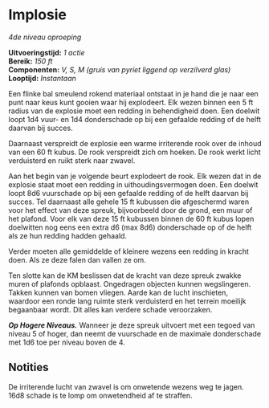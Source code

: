 # Implosie

_4de niveau_
_oproeping_

**Uitvoeringstijd:**
_1 actie_  
**Bereik:**
_150 ft_  
**Componenten:**
_V, S, M (gruis van pyriet liggend op verzilverd glas)_  
**Looptijd:**
_Instantaan_

Een flinke bal smeulend rokend materiaal ontstaat in je hand die je naar een punt naar keus kunt gooien waar hij explodeert.
Elk wezen binnen een 5 ft radius van de explosie moet een redding in behendigheid doen.
Een doelwit loopt 1d4 vuur- en 1d4 donderschade op bij een gefaalde redding of de helft daarvan bij succes.

Daarnaast verspreidt de explosie een warme irriterende rook over de inhoud van een 60 ft kubus.
De rook verspreidt zich om hoeken.
De rook werkt licht verduisterd en ruikt sterk naar zwavel.

Aan het begin van je volgende beurt explodeert de rook.
Elk wezen dat in de explosie staat moet een redding in uithoudingsvermogen doen.
Een doelwit loopt 8d6 vuurschade op bij een gefaalde redding of de helft daarvan bij succes.
Tel daarnaast alle gehele 15 ft kubussen die afgeschermd waren voor het effect van deze spreuk, bijvoorbeeld door de grond, een muur of het plafond.
Voor elk van deze 15 ft kubussen binnen de 60 ft kubus lopen doelwitten nog eens een extra d6 (max 8d6) donderschade op of de helft als ze hun redding hadden gehaald.

Verder moeten alle gemiddelde of kleinere wezens een redding in kracht doen.
Als ze deze falen dan vallen ze om.

Ten slotte kan de KM beslissen dat de kracht van deze spreuk zwakke muren of plafonds opblaast.
Ongedragen objecten kunnen wegslingeren.
Takken kunnen van bomen vliegen.
Aarde kan de lucht inschieten, waardoor een ronde lang ruimte sterk verduisterd en het terrein moeilijk begaanbaar wordt.
Dit alles kan verdere schade veroorzaken.

**_Op Hogere Niveaus._**
Wanneer je deze spreuk uitvoert met een tegoed van niveau 5 of hoger, dan neemt de vuurschade en de maximale donderschade met 1d6 toe per niveau boven de 4.

## Notities

De irriterende lucht van zwavel is om onwetende wezens weg te jagen.
16d8 schade is te lomp om onwetendheid af te straffen.
